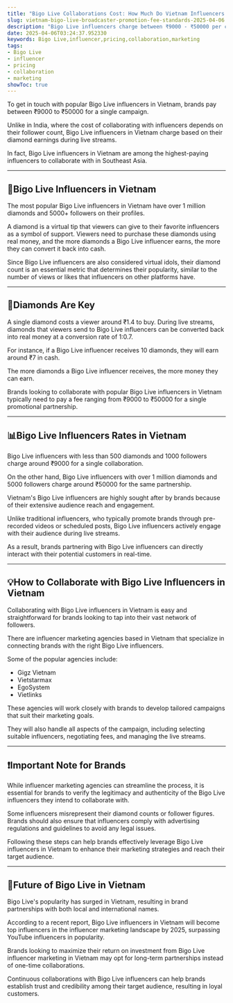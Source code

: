 ```yaml
---
title: "Bigo Live Collaborations Cost: How Much Do Vietnam Influencers Charge?"
slug: vietnam-bigo-live-broadcaster-promotion-fee-standards-2025-04-06
description: "Bigo Live influencers charge between ₹9000 - ₹50000 per collaboration, depending on how many diamonds they receive from their viewers during a live stream."
date: 2025-04-06T03:24:37.952330
keywords: Bigo Live,influencer,pricing,collaboration,marketing
tags:
- Bigo Live
- influencer
- pricing
- collaboration
- marketing
showToc: true
---
```


To get in touch with popular Bigo Live influencers in Vietnam, brands pay between ₹9000 to ₹50000 for a single campaign.

Unlike in India, where the cost of collaborating with influencers depends on their follower count, Bigo Live influencers in Vietnam charge based on their diamond earnings during live streams.

In fact, Bigo Live influencers in Vietnam are among the highest-paying influencers to collaborate with in Southeast Asia. 

---

## 🎤Bigo Live Influencers in Vietnam

The most popular Bigo Live influencers in Vietnam have over 1 million diamonds and 5000+ followers on their profiles.

A diamond is a virtual tip that viewers can give to their favorite influencers as a symbol of support. Viewers need to purchase these diamonds using real money, and the more diamonds a Bigo Live influencer earns, the more they can convert it back into cash.

Since Bigo Live influencers are also considered virtual idols, their diamond count is an essential metric that determines their popularity, similar to the number of views or likes that influencers on other platforms have.

---

## 💸Diamonds Are Key

A single diamond costs a viewer around ₹1.4 to buy. During live streams, diamonds that viewers send to Bigo Live influencers can be converted back into real money at a conversion rate of 1:0.7.

For instance, if a Bigo Live influencer receives 10 diamonds, they will earn around ₹7 in cash. 

The more diamonds a Bigo Live influencer receives, the more money they can earn.

Brands looking to collaborate with popular Bigo Live influencers in Vietnam typically need to pay a fee ranging from ₹9000 to ₹50000 for a single promotional partnership.

---

## 📊Bigo Live Influencers Rates in Vietnam

Bigo Live influencers with less than 500 diamonds and 1000 followers charge around ₹9000 for a single collaboration. 

On the other hand, Bigo Live influencers with over 1 million diamonds and 5000 followers charge around ₹50000 for the same partnership.

Vietnam's Bigo Live influencers are highly sought after by brands because of their extensive audience reach and engagement.

Unlike traditional influencers, who typically promote brands through pre-recorded videos or scheduled posts, Bigo Live influencers actively engage with their audience during live streams. 

As a result, brands partnering with Bigo Live influencers can directly interact with their potential customers in real-time.

---

## 💡How to Collaborate with Bigo Live Influencers in Vietnam

Collaborating with Bigo Live influencers in Vietnam is easy and straightforward for brands looking to tap into their vast network of followers.

There are influencer marketing agencies based in Vietnam that specialize in connecting brands with the right Bigo Live influencers. 

Some of the popular agencies include:

- Gigz Vietnam
- Vietstarmax
- EgoSystem
- Vietlinks

These agencies will work closely with brands to develop tailored campaigns that suit their marketing goals.

They will also handle all aspects of the campaign, including selecting suitable influencers, negotiating fees, and managing the live streams.

---

## ❗Important Note for Brands

While influencer marketing agencies can streamline the process, it is essential for brands to verify the legitimacy and authenticity of the Bigo Live influencers they intend to collaborate with.

Some influencers misrepresent their diamond counts or follower figures. Brands should also ensure that influencers comply with advertising regulations and guidelines to avoid any legal issues.

Following these steps can help brands effectively leverage Bigo Live influencers in Vietnam to enhance their marketing strategies and reach their target audience.

---

## 📢Future of Bigo Live in Vietnam

Bigo Live's popularity has surged in Vietnam, resulting in brand partnerships with both local and international names. 

According to a recent report, Bigo Live influencers in Vietnam will become top influencers in the influencer marketing landscape by 2025, surpassing YouTube influencers in popularity.

Brands looking to maximize their return on investment from Bigo Live influencer marketing in Vietnam may opt for long-term partnerships instead of one-time collaborations.

Continuous collaborations with Bigo Live influencers can help brands establish trust and credibility among their target audience, resulting in loyal customers.